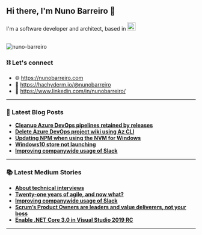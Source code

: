 ## Hi there, I'm Nuno Barreiro 👋

I'm a software developer and architect, based in <img src="https://github.githubassets.com/images/icons/emoji/unicode/1f1f5-1f1f9.png?v8" alt="Portugal" width="22">

<br />

<img align="center" src="https://github-readme-stats.vercel.app/api?username=nuno-barreiro&show_icons=true&hide_border=true&custom_title=Nuno%27s%20Stats" alt="nuno-barreiro" />

<br />

### ⛓️ Let's connect
- 🌐 https://nunobarreiro.com
- 🐘 https://hachyderm.io/@nunobarreiro
- 💼 https://www.linkedin.com/in/nunobarreiro/

---

### 📕 Latest Blog Posts
<!--START_SECTION:blogfeed-->
- **[Cleanup Azure DevOps pipelines retained by releases](https:&#x2F;&#x2F;nunobarreiro.com&#x2F;posts&#x2F;cleanup-devops-pipelines-retained)**
- **[Delete Azure DevOps project wiki using Az CLI](https:&#x2F;&#x2F;nunobarreiro.com&#x2F;posts&#x2F;delete-azure-devops-project-wiki-with-az-cli)**
- **[Updating NPM when using the NVM for Windows](https:&#x2F;&#x2F;nunobarreiro.com&#x2F;posts&#x2F;updating-npm-with-nvm-for-windows)**
- **[Windows10 store not launching](https:&#x2F;&#x2F;nunobarreiro.com&#x2F;posts&#x2F;win10-store-not-launching)**
- **[Improving companywide usage of Slack](https:&#x2F;&#x2F;nunobarreiro.com&#x2F;posts&#x2F;improving-companywide-usage-of-slack)**
<!--END_SECTION:blogfeed-->

---

### 📚 Latest Medium Stories
<!--START_SECTION:mediumfeed-->
- **[About technical interviews](https:&#x2F;&#x2F;medium.com&#x2F;@nunobarreiro&#x2F;about-technical-interviews-2c4b8838acb0?source&#x3D;rss-a43e7ffb7972------2)**
- **[Twenty-one years of agile, and now what?](https:&#x2F;&#x2F;medium.com&#x2F;@nunobarreiro&#x2F;twenty-one-years-of-agile-and-now-what-c35a5ed550bf?source&#x3D;rss-a43e7ffb7972------2)**
- **[Improving companywide usage of Slack](https:&#x2F;&#x2F;medium.com&#x2F;@nunobarreiro&#x2F;improving-companywide-usage-of-slack-bb6bf58719e5?source&#x3D;rss-a43e7ffb7972------2)**
- **[Scrum’s Product Owners are leaders and value deliverers, not your boss](https:&#x2F;&#x2F;medium.com&#x2F;@nunobarreiro&#x2F;scrums-product-owners-are-leaders-and-value-deliverers-not-your-boss-9e9a89deb98c?source&#x3D;rss-a43e7ffb7972------2)**
- **[Enable .NET Core 3.0 in Visual Studio 2019 RC](https:&#x2F;&#x2F;medium.com&#x2F;@nunobarreiro&#x2F;enable-net-core-3-0-in-visual-studio-2019-rc-c8eb8d0b708c?source&#x3D;rss-a43e7ffb7972------2)**
<!--END_SECTION:mediumfeed-->

---
